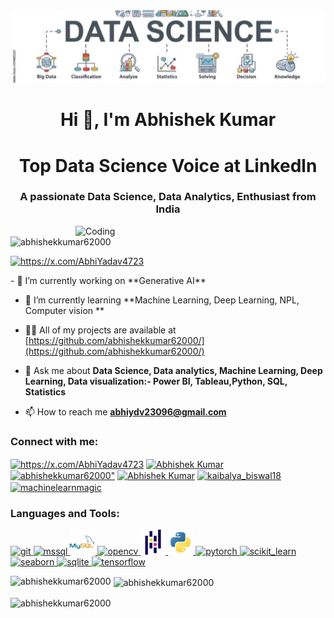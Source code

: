 <img src="./Data.jpg" /> 
<h1 align="center">Hi 👋, I'm Abhishek Kumar</h1>
<h1 align="center">Top Data Science Voice at Linkedln</h1>
<h3 align="center">A passionate Data Science, Data Analytics, Enthusiast from India</h3>
<img align="right" alt="Coding" width="400" src="https://user-images.githubusercontent.com/74038190/212750147-854a394f-fee9-4080-9770-78a4b7ece53f.gif">


<p align="left"> <img src="https://komarev.com/ghpvc/?username=abhishekkumar62000&label=Profile%20views&color=0e75b6&style=flat" alt="abhishekkumar62000" /> </p>

<p align="left"> <a href="https://www.linkedin.com/in/abhishek-kumar-70a69829a" target="blank"><img src="https://img.shields.io/twitter/follow/abhishek-kumar-70a69829a?logo=twitter&style=for-the-badge" alt="https://x.com/AbhiYadav4723" /></a> </p>
- 🔭 I’m currently working on **Generative AI**

- 🌱 I’m currently learning **Machine Learning, Deep Learning, NPL, Computer vision **

- 👨‍💻 All of my projects are available at [https://github.com/abhishekkumar62000/](https://github.com/abhishekkumar62000/)

- 💬 Ask me about **Data Science, Data analytics, Machine Learning, Deep Learning, Data visualization:- Power BI, Tableau,Python, SQL, Statistics**

- 📫 How to reach me **abhiydv23096@gmail.com**

<h3 align="left">Connect with me:</h3>
<p align="left">
<a href="https://x.com/AbhiYadav4723" target="blank"><img align="center" src="https://raw.githubusercontent.com/rahuldkjain/github-profile-readme-generator/master/src/images/icons/Social/twitter.svg" alt="https://x.com/AbhiYadav4723" height="30" width="40" /></a>
<a href="https://www.linkedin.com/in/abhishek-kumar-70a69829a" target="blank"><img align="center" src="https://raw.githubusercontent.com/rahuldkjain/github-profile-readme-generator/master/src/images/icons/Social/linked-in-alt.svg" alt="Abhishek Kumar" height="30" width="40" /></a>
<a href="https://www.kaggle.com/abhiyadav6222" target="blank"><img align="center" src="https://raw.githubusercontent.com/rahuldkjain/github-profile-readme-generator/master/src/images/icons/Social/kaggle.svg" alt=abhishekkumar62000" height="30" width="40" /></a>
<a href="https://fb.com/Abhishek Kumar" target="blank"><img align="center" src="https://raw.githubusercontent.com/rahuldkjain/github-profile-readme-generator/master/src/images/icons/Social/facebook.svg" alt="Abhishek Kumar" height="30" width="40" /></a>
<a href="https://instagram.com/kaibalya_biswal18" target="blank"><img align="center" src="https://raw.githubusercontent.com/rahuldkjain/github-profile-readme-generator/master/src/images/icons/Social/instagram.svg" alt="kaibalya_biswal18" height="30" width="40" /></a>
<a href="https://www.youtube.com/c/machinelearnmagic" target="blank"><img align="center" src="https://raw.githubusercontent.com/rahuldkjain/github-profile-readme-generator/master/src/images/icons/Social/youtube.svg" alt="machinelearnmagic" height="30" width="40" /></a>
</p>

<h3 align="left">Languages and Tools:</h3>
<p align="left"> <a href="https://git-scm.com/" target="_blank" rel="noreferrer"> <img src="https://www.vectorlogo.zone/logos/git-scm/git-scm-icon.svg" alt="git" width="40" height="40"/> </a> <a href="https://www.microsoft.com/en-us/sql-server" target="_blank" rel="noreferrer"> <img src="https://www.svgrepo.com/show/303229/microsoft-sql-server-logo.svg" alt="mssql" width="40" height="40"/> </a> <a href="https://www.mysql.com/" target="_blank" rel="noreferrer"> <img src="https://raw.githubusercontent.com/devicons/devicon/master/icons/mysql/mysql-original-wordmark.svg" alt="mysql" width="40" height="40"/> </a> <a href="https://opencv.org/" target="_blank" rel="noreferrer"> <img src="https://www.vectorlogo.zone/logos/opencv/opencv-icon.svg" alt="opencv" width="40" height="40"/> </a> <a href="https://pandas.pydata.org/" target="_blank" rel="noreferrer"> <img src="https://raw.githubusercontent.com/devicons/devicon/2ae2a900d2f041da66e950e4d48052658d850630/icons/pandas/pandas-original.svg" alt="pandas" width="40" height="40"/> </a> <a href="https://www.python.org" target="_blank" rel="noreferrer"> <img src="https://raw.githubusercontent.com/devicons/devicon/master/icons/python/python-original.svg" alt="python" width="40" height="40"/> </a> <a href="https://pytorch.org/" target="_blank" rel="noreferrer"> <img src="https://www.vectorlogo.zone/logos/pytorch/pytorch-icon.svg" alt="pytorch" width="40" height="40"/> </a> <a href="https://scikit-learn.org/" target="_blank" rel="noreferrer"> <img src="https://upload.wikimedia.org/wikipedia/commons/0/05/Scikit_learn_logo_small.svg" alt="scikit_learn" width="40" height="40"/> </a> <a href="https://seaborn.pydata.org/" target="_blank" rel="noreferrer"> <img src="https://seaborn.pydata.org/_images/logo-mark-lightbg.svg" alt="seaborn" width="40" height="40"/> </a> <a href="https://www.sqlite.org/" target="_blank" rel="noreferrer"> <img src="https://www.vectorlogo.zone/logos/sqlite/sqlite-icon.svg" alt="sqlite" width="40" height="40"/> </a> <a href="https://www.tensorflow.org" target="_blank" rel="noreferrer"> <img src="https://www.vectorlogo.zone/logos/tensorflow/tensorflow-icon.svg" alt="tensorflow" width="40" height="40"/> </a> </p>

<p><img align="left" src="https://github-readme-stats.vercel.app/api/top-langs?username=abhishekkumar62000&show_icons=true&locale=en&layout=compact" alt="abhishekkumar62000" /></p>

<p>&nbsp;<img align="center" src="https://github-readme-stats.vercel.app/api?username=abhishekkumar62000&show_icons=true&locale=en" alt="abhishekkumar62000" /></p>

<p><img align="center" src="https://github-readme-streak-stats.herokuapp.com/?user=abhishekkumar62000&" alt="abhishekkumar62000" /></p>
